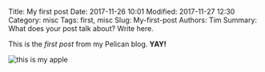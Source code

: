 Title: My first post
Date: 2017-11-26 10:01
Modified: 2017-11-27 12:30
Category: misc
Tags: first, misc
Slug: My-first-post
Authors: Tim
Summary: What does your post talk about? Write here.

This is the *first post* from my Pelican blog. **YAY!**

![this is my apple]({apple}/images/apple.jpg)
